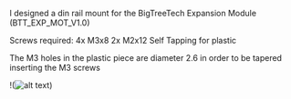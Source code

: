 I designed a din rail mount for the BigTreeTech Expansion Module (BTT_EXP_MOT_V1.0)

Screws required:
    4x M3x8
    2x M2x12 Self Tapping for plastic
    
The M3 holes in the plastic piece are diameter 2.6 in order to be tapered inserting the M3 screws


!(![alt text](https://github.com/darkestbo/VoronUsers/blob/master/printer_mods/darkestbo/Image%201.png))
